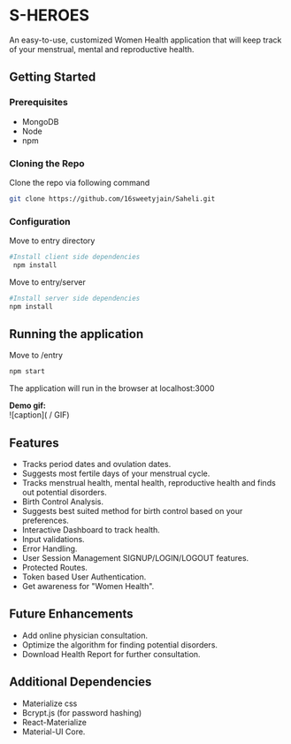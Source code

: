 # S-HEROES

An easy-to-use, customized Women Health application that will keep track of your menstrual, mental and reproductive health.   

## Getting Started

### Prerequisites

* MongoDB  
* Node  
* npm

### Cloning the Repo

Clone the repo via following command

```bash
git clone https://github.com/16sweetyjain/Saheli.git
```

### Configuration

Move to entry directory

```bash
#Install client side dependencies
 npm install
```

Move to entry/server

```bash
#Install server side dependencies
npm install
```

## Running the application

Move to /entry

```bash
npm start
```

The application will run in the browser at localhost:3000

**Demo gif:**<br />
![caption]( / GIF)

## Features

* Tracks period dates and ovulation dates.  
* Suggests most fertile days of your menstrual cycle.    
* Tracks menstrual health, mental health, reproductive health and finds out potential disorders.     
* Birth Control Analysis.  
* Suggests best suited method for birth control based on your preferences.  
* Interactive Dashboard to track health.  
* Input validations.  
* Error Handling.  
* User Session Management SIGNUP/LOGIN/LOGOUT features.  
* Protected Routes.  
* Token based User Authentication.  
* Get awareness for "Women Health".  

## Future Enhancements

* Add online physician consultation.  
* Optimize the algorithm for finding potential disorders.   
* Download Health Report for further consultation.  

## Additional Dependencies

* Materialize css  
* Bcrypt.js (for password hashing)  
* React-Materialize  
* Material-UI Core.  